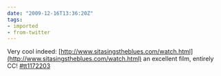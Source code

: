 ```yaml
---
date: "2009-12-16T13:36:20Z"
tags:
- imported
- from-twitter
---
```

Very cool indeed: [http://www.sitasingstheblues.com/watch.html](http://www.sitasingstheblues.com/watch.html) an excellent film, entirely CC! [#tt1172203](https://imdb.com/title/tt1172203)
